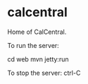 calcentral
==========

Home of CalCentral.

To run the server:

  cd web
  mvn jetty:run

To stop the server:
  ctrl-C

